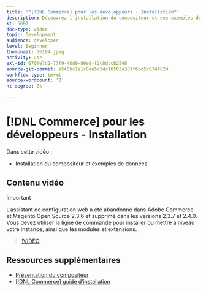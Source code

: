 ```yaml
---
title: '"[!DNL Commerce] pour les développeurs - Installation"'
description: Découvrez l’installation du compositeur et des exemples de données.
kt: 5692
doc-type: video
topic: Development
audience: developer
level: Beginner
thumbnail: 36194.jpeg
activity: use
exl-id: 070fe7d2-77f9-40d9-86e8-f2c8dccb2548
source-git-commit: e540bc1e1c8ae5c34c16503a381f6bd5c674f824
workflow-type: tm+mt
source-wordcount: '0'
ht-degree: 0%

---
```


# [!DNL Commerce] pour les développeurs - Installation

Dans cette vidéo :

- Installation du compositeur et exemples de données

## Contenu vidéo

>[!IMPORTANT]
>
>L’assistant de configuration web a été abandonné dans Adobe Commerce et Magento Open Source 2.3.6 et supprimé dans les versions 2.3.7 et 2.4.0. Vous devez utiliser la ligne de commande pour installer ou mettre à niveau votre instance, ainsi que les modules et extensions.

>[!VIDEO](https://video.tv.adobe.com/v/36194?quality=12&learn=on)

## Ressources supplémentaires

- [Présentation du compositeur](https://devdocs.magento.com/guides/v2.4/extension-dev-guide/intro/intro-composer.html)
- [[!DNL Commerce] guide d’installation](https://devdocs.magento.com/guides/v2.4/install-gde/install-flow-diagram.html)
